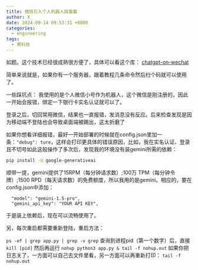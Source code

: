 ```yaml
---
title: 微信引入个人机器人踩雷篇
author: X
date: 2024-09-14 09:53:31 +0800
categories:
  - engineering
tags:
  - 黑科技
---
```

如题。这个技术已经很成熟很方便了，具体可以看这个库：
[chatgpt-on-wechat](https://github.com/zhayujie/chatgpt-on-wechat)

简单来说就是，如果你有一个服务器，跟着教程几条命令然后扫个码就可以使用了。

一些踩坑点：
我使用的是个人微信小号作为机器人，这个微信是刚注册的，因此一开始会报错，绑定一下银行卡实名认证就可以了。

登录之后，切回常用微信，结果也一直报错，发消息没有反应。后来检查发现是因为移动端不登陆也会导致桌面端被踢出，这太折磨了

如果你想看详细报错，最好一开始部署的时候就在config.json里加一条：`"debug": ture`，这样会打印更具体的错误原因，比如，我在实名认证、登录且不切号如此这般操作了多次后，发现我的环境没有装gemini所需的依赖：
```bash
pip install -U google-generativeai
```

顺带一提，gemini提供了15RPM（每分钟请求数）;100万 TPM（每分钟令牌）;1500 RPD（每天请求数）的免费额度，所以我用的是gemini。相应的，要在config.json中添加：
```
  "model": "gemini-1.5-pro",
  "gemini_api_key": "YOUR API KEY",
```

于是装上依赖后，现在可以流畅使用了。

另，每次重启都需要重新登陆，重启方法：

`ps -ef | grep app.py | grep -v grep`
查询到进程pid（第一个数字）后，直接
`kill [pid]`
然后再运行
`nohup python3 app.py & tail -f nohup.out`
如果你把日志关了，一方面可以自己去文件里看，另一方面可以再重新打印：
`tail -f nohup.out`